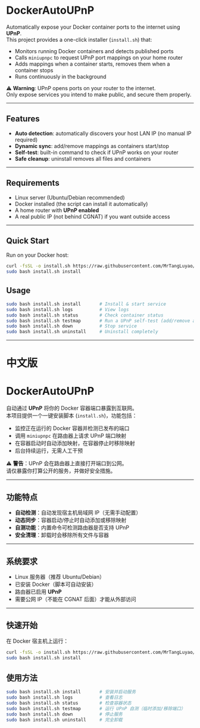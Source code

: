 # DockerAutoUPnP

Automatically expose your Docker container ports to the internet using **UPnP**.  
This project provides a one-click installer (`install.sh`) that:

- Monitors running Docker containers and detects published ports
- Calls `miniupnpc` to request UPnP port mappings on your home router
- Adds mappings when a container starts, removes them when a container stops
- Runs continuously in the background

⚠️ **Warning**: UPnP opens ports on your router to the internet.  
Only expose services you intend to make public, and secure them properly.

---

## Features
- **Auto detection**: automatically discovers your host LAN IP (no manual IP required)
- **Dynamic sync**: add/remove mappings as containers start/stop
- **Self-test**: built-in command to check if UPnP works on your router
- **Safe cleanup**: uninstall removes all files and containers

---

## Requirements
- Linux server (Ubuntu/Debian recommended)
- Docker installed (the script can install it automatically)
- A home router with **UPnP enabled**
- A real public IP (not behind CGNAT) if you want outside access

---

## Quick Start

Run on your Docker host:

```bash
curl -fsSL -o install.sh https://raw.githubusercontent.com/MrTangLuyao/DockerAutoUPnP/main/install.sh
sudo bash install.sh install
```



## Usage

```bash
sudo bash install.sh install       # Install & start service
sudo bash install.sh logs          # View logs
sudo bash install.sh status        # Check container status
sudo bash install.sh testmap       # Run a UPnP self-test (add/remove a temporary port)
sudo bash install.sh down          # Stop service
sudo bash install.sh uninstall     # Uninstall completely
```

---
# 中文版

# DockerAutoUPnP

自动通过 **UPnP** 将你的 Docker 容器端口暴露到互联网。  
本项目提供一个一键安装脚本 (`install.sh`)，功能包括：

- 监控正在运行的 Docker 容器并检测已发布的端口
- 调用 `miniupnpc` 在路由器上请求 UPnP 端口映射
- 在容器启动时自动添加映射，在容器停止时移除映射
- 后台持续运行，无需人工干预

⚠️ **警告**：UPnP 会在路由器上直接打开端口到公网。  
请仅暴露你打算公开的服务，并做好安全措施。

---

## 功能特点
- **自动检测**：自动发现宿主机局域网 IP（无需手动配置）
- **动态同步**：容器启动/停止时自动添加或移除映射
- **自测功能**：内置命令可检测路由器是否支持 UPnP
- **安全清理**：卸载时会移除所有文件与容器

---

## 系统要求
- Linux 服务器（推荐 Ubuntu/Debian）
- 已安装 Docker（脚本可自动安装）
- 路由器已启用 **UPnP**
- 需要公网 IP（不能在 CGNAT 后面）才能从外部访问

---

## 快速开始

在 Docker 宿主机上运行：

```bash
curl -fsSL -o install.sh https://raw.githubusercontent.com/MrTangLuyao/DockerAutoUPnP/main/install.sh
sudo bash install.sh install
```

## 使用方法
```bash
sudo bash install.sh install       # 安装并启动服务
sudo bash install.sh logs          # 查看日志
sudo bash install.sh status        # 检查容器状态
sudo bash install.sh testmap       # 运行 UPnP 自测（临时添加/移除端口）
sudo bash install.sh down          # 停止服务
sudo bash install.sh uninstall     # 完全卸载
```
